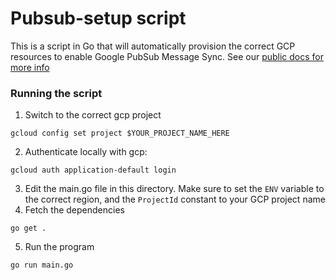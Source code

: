 # Pubsub-setup script
This is a script in Go that will automatically provision the correct GCP resources to enable Google PubSub Message Sync. See our [public docs for more info](https://developer.nylas.com/docs/the-basics/provider-guides/google/connect-google-pub-sub/)

### Running the script
1. Switch to the correct gcp project
```
gcloud config set project $YOUR_PROJECT_NAME_HERE
```
2. Authenticate locally with gcp:
```
gcloud auth application-default login
```
3. Edit the main.go file in this directory. Make sure to set the `ENV` variable to the correct region, and the `ProjectId` constant to your GCP project name
4. Fetch the dependencies
```
go get .
```
5. Run the program
```
go run main.go
```
